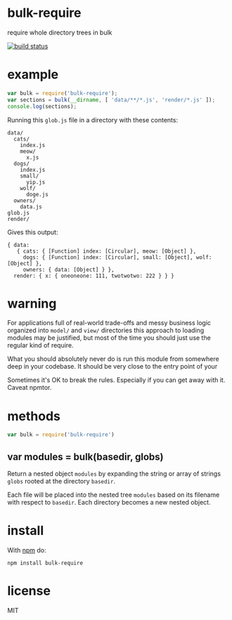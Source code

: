 # bulk-require

require whole directory trees in bulk

[![build status](https://secure.travis-ci.org/substack/bulk-require.png)](http://travis-ci.org/substack/bulk-require)

# example

``` js
var bulk = require('bulk-require');
var sections = bulk(__dirname, [ 'data/**/*.js', 'render/*.js' ]);
console.log(sections);
```

Running this `glob.js` file in a directory with these contents:

```
data/
  cats/
    index.js
    meow/
      x.js
  dogs/
    index.js
    small/
      yip.js
    wolf/
      doge.js
  owners/
    data.js
glob.js
render/
```

Gives this output:

```
{ data: 
   { cats: { [Function] index: [Circular], meow: [Object] },
     dogs: { [Function] index: [Circular], small: [Object], wolf: [Object] },
     owners: { data: [Object] } },
  render: { x: { oneoneone: 111, twotwotwo: 222 } } }
```

# warning

For applications full of real-world trade-offs and messy business logic
organized into `model/` and `view/` directories  this approach to loading
modules may be justified, but most of the time you should just use the regular
kind of require.

What you should absolutely never do is run this module from somewhere deep in
your codebase. It should be very close to the entry point of your 

Sometimes it's OK to break the rules. Especially if you can get away with it.
Caveat npmtor.

# methods

``` js
var bulk = require('bulk-require')
```

## var modules = bulk(basedir, globs)

Return a nested object `modules` by expanding the string or array of strings
`globs` rooted at the directory `basedir`.

Each file will be placed into the nested tree `modules` based on its filename
with respect to `basedir`. Each directory becomes a new nested object.

# install

With [npm](https://npmjs.org) do:

```
npm install bulk-require
```

# license

MIT

